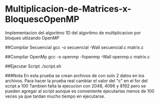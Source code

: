 # Multiplicacion-de-Matrices-x-BloquescOpenMP
Implementacion del algoritmo 1D del algoritmo de multiplicacion por bloques utlizando OpenMP

##Compilar Secuencial
gcc -o secuencial -Wall secuencial.c matrix.c

##Compilar OpenMp
gcc -o openmp -fopenmp -Wall openmp.c matrix.c

##Ejecutar Script
./script.sh

###Nota
 En esta prueba se crean archivos de con solo 2 datos en los archivos. Para hacer la prueba real cambiar el valor del
 "c" en el for del script a 100
 Tambien falta la ejecucion con 2048, 4096 y 8192 pero se pueden agregar al script aunque es conveniente ejecutarlas menos de 
 100 veces ya que tardan mucho tiempo en ejecutarse.
